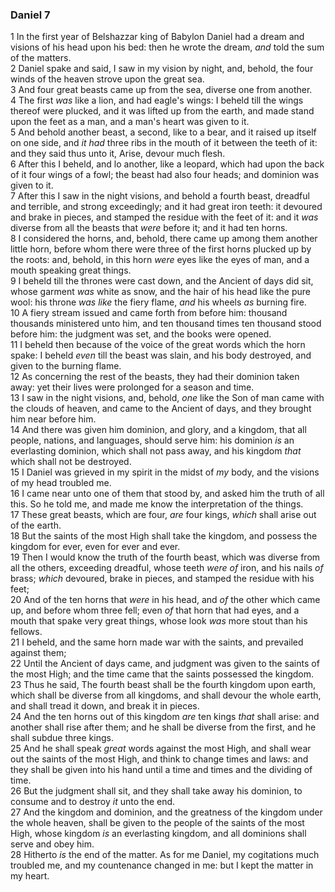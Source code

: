 ### Daniel 7

1 In the first year of Belshazzar king of Babylon Daniel had a dream and visions of his head upon his bed: then he wrote the dream, *and* told the sum of the matters.  
2 Daniel spake and said, I saw in my vision by night, and, behold, the four winds of the heaven strove upon the great sea.  
3 And four great beasts came up from the sea, diverse one from another.  
4 The first *was* like a lion, and had eagle's wings: I beheld till the wings thereof were plucked, and it was lifted up from the earth, and made stand upon the feet as a man, and a man's heart was given to it.  
5 And behold another beast, a second, like to a bear, and it raised up itself on one side, and *it had* three ribs in the mouth of it between the teeth of it: and they said thus unto it, Arise, devour much flesh.  
6 After this I beheld, and lo another, like a leopard, which had upon the back of it four wings of a fowl; the beast had also four heads; and dominion was given to it.  
7 After this I saw in the night visions, and behold a fourth beast, dreadful and terrible, and strong exceedingly; and it had great iron teeth: it devoured and brake in pieces, and stamped the residue with the feet of it: and it *was* diverse from all the beasts that *were* before it; and it had ten horns.  
8 I considered the horns, and, behold, there came up among them another little horn, before whom there were three of the first horns plucked up by the roots: and, behold, in this horn *were* eyes like the eyes of man, and a mouth speaking great things.  
9 I beheld till the thrones were cast down, and the Ancient of days did sit, whose garment *was* white as snow, and the hair of his head like the pure wool: his throne *was like* the fiery flame, *and* his wheels *as* burning fire.  
10 A fiery stream issued and came forth from before him: thousand thousands ministered unto him, and ten thousand times ten thousand stood before him: the judgment was set, and the books were opened.  
11 I beheld then because of the voice of the great words which the horn spake: I beheld *even* till the beast was slain, and his body destroyed, and given to the burning flame.  
12 As concerning the rest of the beasts, they had their dominion taken away: yet their lives were prolonged for a season and time.  
13 I saw in the night visions, and, behold, *one* like the Son of man came with the clouds of heaven, and came to the Ancient of days, and they brought him near before him.  
14 And there was given him dominion, and glory, and a kingdom, that all people, nations, and languages, should serve him: his dominion *is* an everlasting dominion, which shall not pass away, and his kingdom *that* which shall not be destroyed.  
15 I Daniel was grieved in my spirit in the midst of *my* body, and the visions of my head troubled me.  
16 I came near unto one of them that stood by, and asked him the truth of all this. So he told me, and made me know the interpretation of the things.  
17 These great beasts, which are four, *are* four kings, *which* shall arise out of the earth.  
18 But the saints of the most High shall take the kingdom, and possess the kingdom for ever, even for ever and ever.  
19 Then I would know the truth of the fourth beast, which was diverse from all the others, exceeding dreadful, whose teeth *were of* iron, and his nails *of* brass; *which* devoured, brake in pieces, and stamped the residue with his feet;  
20 And of the ten horns that *were* in his head, and *of* the other which came up, and before whom three fell; even *of* that horn that had eyes, and a mouth that spake very great things, whose look *was* more stout than his fellows.  
21 I beheld, and the same horn made war with the saints, and prevailed against them;  
22 Until the Ancient of days came, and judgment was given to the saints of the most High; and the time came that the saints possessed the kingdom.  
23 Thus he said, The fourth beast shall be the fourth kingdom upon earth, which shall be diverse from all kingdoms, and shall devour the whole earth, and shall tread it down, and break it in pieces.  
24 And the ten horns out of this kingdom *are* ten kings *that* shall arise: and another shall rise after them; and he shall be diverse from the first, and he shall subdue three kings.  
25 And he shall speak *great* words against the most High, and shall wear out the saints of the most High, and think to change times and laws: and they shall be given into his hand until a time and times and the dividing of time.  
26 But the judgment shall sit, and they shall take away his dominion, to consume and to destroy *it* unto the end.  
27 And the kingdom and dominion, and the greatness of the kingdom under the whole heaven, shall be given to the people of the saints of the most High, whose kingdom *is* an everlasting kingdom, and all dominions shall serve and obey him.  
28 Hitherto *is* the end of the matter. As for me Daniel, my cogitations much troubled me, and my countenance changed in me: but I kept the matter in my heart.  
